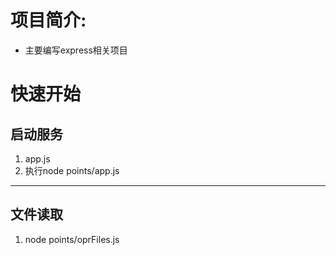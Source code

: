 # 项目简介:
  * 主要编写express相关项目
# 快速开始
## 启动服务
1. app.js
2. 执行node points/app.js
----
## 文件读取
1. node points/oprFiles.js